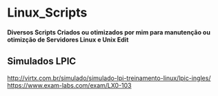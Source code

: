 # Linux_Scripts

#### Diversos Scripts Criados ou otimizados por mim para manutenção ou otimizção de Servidores Linux e Unix Edit

## Simulados LPIC
http://virtx.com.br/simulado/simulado-lpi-treinamento-linux/lpic-ingles/
https://www.exam-labs.com/exam/LX0-103

